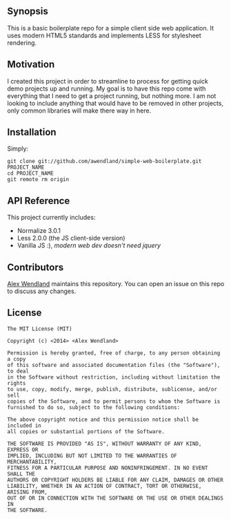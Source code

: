 ## Synopsis

This is a basic boilerplate repo for a simple client side web application. It uses modern HTML5 standards and implements LESS for stylesheet rendering.

## Motivation

I created this project in order to streamline to process for getting quick demo projects up and running. My goal is to have this repo come with everything that I need to get a project running, but nothing more. I am not looking to include anything that would have to be removed in other projects, only common libraries will make there way in here.

## Installation

Simply:

	git clone git://github.com/awendland/simple-web-boilerplate.git PROJECT_NAME
	cd PROJECT_NAME
	git remote rm origin

## API Reference

This project currently includes:

 * Normalize 3.0.1
 * Less 2.0.0 (the JS client-side version)
 * Vanilla JS :), *modern web dev doesn't need jquery*

## Contributors

[Alex Wendland](https://github.com/awendland) maintains this repository. You can open an issue on this repo to discuss any changes.

## License

```
The MIT License (MIT)

Copyright (c) <2014> <Alex Wendland>

Permission is hereby granted, free of charge, to any person obtaining a copy
of this software and associated documentation files (the "Software"), to deal
in the Software without restriction, including without limitation the rights
to use, copy, modify, merge, publish, distribute, sublicense, and/or sell
copies of the Software, and to permit persons to whom the Software is
furnished to do so, subject to the following conditions:

The above copyright notice and this permission notice shall be included in
all copies or substantial portions of the Software.

THE SOFTWARE IS PROVIDED "AS IS", WITHOUT WARRANTY OF ANY KIND, EXPRESS OR
IMPLIED, INCLUDING BUT NOT LIMITED TO THE WARRANTIES OF MERCHANTABILITY,
FITNESS FOR A PARTICULAR PURPOSE AND NONINFRINGEMENT. IN NO EVENT SHALL THE
AUTHORS OR COPYRIGHT HOLDERS BE LIABLE FOR ANY CLAIM, DAMAGES OR OTHER
LIABILITY, WHETHER IN AN ACTION OF CONTRACT, TORT OR OTHERWISE, ARISING FROM,
OUT OF OR IN CONNECTION WITH THE SOFTWARE OR THE USE OR OTHER DEALINGS IN
THE SOFTWARE.
```